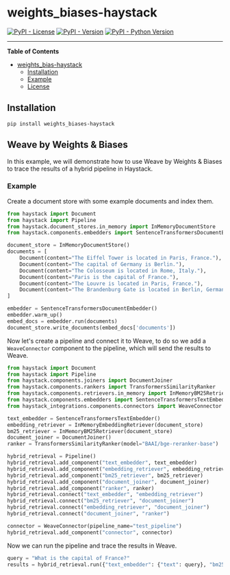 # weights_biases-haystack

[![PyPI - License](https://img.shields.io/pypi/l/weights_bias-haystack.svg)](https://pypi.org/project/weights_bias-haystack)
[![PyPI - Version](https://img.shields.io/pypi/v/weights_bias-haystack.svg)](https://pypi.org/project/weights_bias-haystack)
[![PyPI - Python Version](https://img.shields.io/pypi/pyversions/weights_bias-haystack.svg)](https://pypi.org/project/weights_bias-haystack)

---

**Table of Contents**

- [weights_bias-haystack](#weights_bias-haystack)
  - [Installation](#installation)
  - [Example](#example)
  - [License](#license)


## Installation

```console
pip install weights_biases-haystack
```

## Weave by Weights & Biases

In this example, we will demonstrate how to use Weave by Weights & Biases to trace the results of a hybrid pipeline 
in Haystack. 

### Example 


Create a document store with some example documents and index them. 

```python
from haystack import Document
from haystack import Pipeline
from haystack.document_stores.in_memory import InMemoryDocumentStore
from haystack.components.embedders import SentenceTransformersDocumentEmbedder

document_store = InMemoryDocumentStore()
documents = [
    Document(content="The Eiffel Tower is located in Paris, France."),
    Document(content="The capital of Germany is Berlin."),
    Document(content="The Colosseum is located in Rome, Italy."),
    Document(content="Paris is the capital of France."),
    Document(content="The Louvre is located in Paris, France."),
    Document(content="The Brandenburg Gate is located in Berlin, Germany."),
]

embedder = SentenceTransformersDocumentEmbedder()
embedder.warm_up()
embed_docs = embedder.run(documents)
document_store.write_documents(embed_docs['documents'])
```

Now let's create a pipeline and connect it to Weave, to do so we add a `WeaveConnector` component to the pipeline, 
which will send the results to Weave.

```python
from haystack import Document
from haystack import Pipeline
from haystack.components.joiners import DocumentJoiner
from haystack.components.rankers import TransformersSimilarityRanker
from haystack.components.retrievers.in_memory import InMemoryBM25Retriever, InMemoryEmbeddingRetriever
from haystack.components.embedders import SentenceTransformersTextEmbedder
from haystack_integrations.components.connectors import WeaveConnector

text_embedder = SentenceTransformersTextEmbedder()
embedding_retriever = InMemoryEmbeddingRetriever(document_store)
bm25_retriever = InMemoryBM25Retriever(document_store)
document_joiner = DocumentJoiner()
ranker = TransformersSimilarityRanker(model="BAAI/bge-reranker-base")

hybrid_retrieval = Pipeline()
hybrid_retrieval.add_component("text_embedder", text_embedder)
hybrid_retrieval.add_component("embedding_retriever", embedding_retriever)
hybrid_retrieval.add_component("bm25_retriever", bm25_retriever)
hybrid_retrieval.add_component("document_joiner", document_joiner)
hybrid_retrieval.add_component("ranker", ranker)
hybrid_retrieval.connect("text_embedder", "embedding_retriever")
hybrid_retrieval.connect("bm25_retriever", "document_joiner")
hybrid_retrieval.connect("embedding_retriever", "document_joiner")
hybrid_retrieval.connect("document_joiner", "ranker")

connector = WeaveConnector(pipeline_name="test_pipeline")
hybrid_retrieval.add_component("connector", connector)
```

Now we can run the pipeline and trace the results in Weave. 

```python
query = "What is the capital of France?"
results = hybrid_retrieval.run({"text_embedder": {"text": query}, "bm25_retriever": {"query": query}, "ranker": {"query": query}})

```